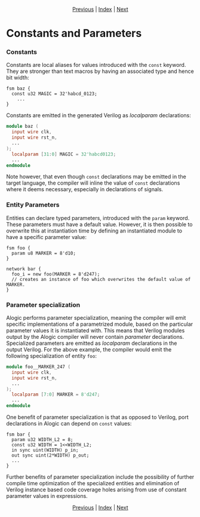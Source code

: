 <p align="center">
<a href="ports.md">Previous</a> |
<a href="index.md">Index</a> |
<a href="fsms.md">Next</a>
</p>

# Constants and Parameters

### Constants

Constants are local aliases for values introduced with the `const` keyword. They
are stronger than text macros by having an associated type and hence bit width:

```
fsm baz {
  const u32 MAGIC = 32'habcd_0123;
	...
}
```

Constants are emitted in the generated Verilog as _localparam_ declarations:

```verilog
module baz (
  input wire clk,
  input wire rst_n,
  ...
);
  localparam [31:0] MAGIC = 32'habcd0123;
  ...
endmodule
```

Note however, that even though `const` declarations may be emitted in the target
language, the compiler will inline the value of `const` declarations where it
deems necessary, especially in declarations of signals.

### Entity Parameters

Entities can declare typed parameters, introduced with the `param` keyword.
These parameters must have a default value. However, it is then possible to
overwrite this at instantiation time by defining an instantiated module to have
a specific parameter value:

```
fsm foo {
  param u8 MARKER = 8'd10;
}

network bar {
  foo_i = new foo(MARKER = 8'd247);
  // creates an instance of foo which overwrites the default value of MARKER.
}
```

### Parameter specialization

Alogic performs parameter specialization, meaning the compiler will emit
specific implementations of a parametrized module, based on the particular
parameter values it is instantiated with. This means that Verilog modules output
by the Alogic compiler will never contain _parameter_ declarations. Specialized
parameters are emitted as _localparam_ declarations in the output Verilog. For
the above example, the compiler would emit the following specialization of
entity `foo`:

```verilog
module foo__MARKER_247 (
  input wire clk,
  input wire rst_n,
  ...
);
  localparam [7:0] MARKER = 8'd247;
  ...
endmodule
```

One benefit of parameter specialization is that as opposed to Verilog, port
declarations in Alogic can depend on `const` values:

```
fsm bar {
  param u32 WIDTH_L2 = 8;
  const u32 WIDTH = 1<<WIDTH_L2;
  in sync uint(WIDTH) p_in;
  out sync uint(2*WIDTH) p_out;
  ...
}
```

Further benefits of parameter specialization include the possibility of further
compile time optimization of the specialized entities and elimination of Verilog
instance based code coverage holes arising from use of constant parameter values
in expressions.

<p align="center">
<a href="ports.md">Previous</a> |
<a href="index.md">Index</a> |
<a href="fsms.md">Next</a>
</p>
